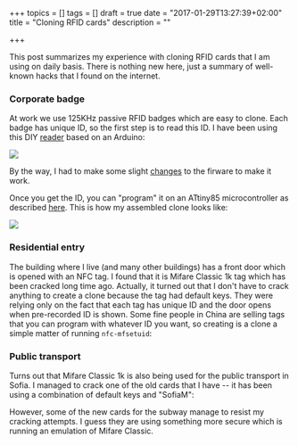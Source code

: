 +++
topics = []
tags = []
draft = true
date = "2017-01-29T13:27:39+02:00"
title = "Cloning RFID cards"
description = ""

+++

This post summarizes my experience with cloning RFID cards that I am using on daily basis.
There is nothing new here, just a summary of well-known hacks that I found on the internet.


### Corporate badge

At work we use 125KHz passive RFID badges which are easy to clone.
Each badge has unique ID, so the first step is to read this ID.
I have been using this DIY [reader](http://playground.arduino.cc/Main/DIYRFIDReader) based on an Arduino:

[<img src="/images/rfid-reader-small.jpg">](/images/rfid-reader.jpg "rfid-reader")

By the way, I had to make some slight [changes](https://gist.github.com/rgerganov/c8cec1f2c498c1e0786084bfdc1240b7) to the firware to make it work.

Once you get the ID, you can "program" it on an ATtiny85 microcontroller as described [here](http://scanlime.org/2008/09/using-an-avr-as-an-rfid-tag/).
This is how my assembled clone looks like:

[<img src="/images/rfid-badge-small.jpg">](/images/rfid-badge.jpg "rfid-badge")

### Residential entry

The building where I live (and many other buildings) has a front door which is opened with an NFC tag. I found that it is Mifare Classic 1k tag
which has been cracked long time ago. Actually, it turned out that I don't have to crack anything to create a clone because the tag had default keys.
They were relying only on the fact that each tag has unique ID and the door opens when pre-recorded ID is shown. 
Some fine people in China are selling tags that you can program with whatever ID you want, so creating is a clone a simple matter of running `nfc-mfsetuid`:

<script type="text/javascript" src="https://asciinema.org/a/14.js" id="asciicast-99020" async></script>


### Public transport

Turns out that Mifare Classic 1k is also being used for the public transport in Sofia. I managed to crack one of the old cards that I have -- it has been
using a combination of default keys and "SofiaM": 

<script type="text/javascript" src="https://asciinema.org/a/14.js" id="asciicast-a1fjcus3zcgkxpvh3i72txy91" async></script>

However, some of the new cards for the subway manage to resist my cracking attempts.
I guess they are using something more secure which is running an emulation of Mifare Classic.

